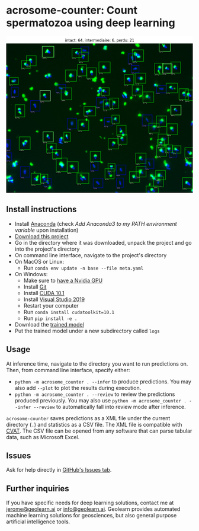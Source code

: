 # acrosome-counter: Count spermatozoa using deep learning

![](https://raw.githubusercontent.com/CloudyOverhead/acrosome-counter/main/example.png)


## Install instructions

- Install [Anaconda](https://www.anaconda.com/products/individual) (check *Add Anaconda3 to my PATH environment variable* upon installation)
- [Download this project](https://github.com/CloudyOverhead/acrosome-counter/releases)
- Go in the directory where it was downloaded, unpack the project and go into the project's directory
- On command line interface, navigate to the project's directory
- On MacOS or Linux:
  - Run `conda env update -n base --file meta.yaml`
- On Windows:
  - Make sure to [have a Nvidia GPU](https://www.windowscentral.com/how-determine-graphics-card-windows-10)
  - Install [Git](https://git-scm.com/downloads)
  - Install [CUDA 10.1](https://developer.nvidia.com/cuda-10.1-download-archive-base)
  - Install [Visual Studio 2019](https://visualstudio.microsoft.com/fr/downloads/)
  - Restart your computer
  - Run `conda install cudatoolkit=10.1`
  - Run `pip install -e .`
- Download the [trained model](https://drive.google.com/file/d/1loadwjn-4cIuj-E_2SJrmGA3MV1xxrE0/view?usp=sharing)
- Put the trained model under a new subdirectory called `logs`


## Usage

At inference time, navigate to the directory you want to run predictions on. Then, from command line interface, specify either:
- `python -m acrosome_counter . --infer` to produce predictions. You may also add `--plot` to plot the results during execution.
- `python -m acrosome_counter . --review` to review the predictions produced previously. You may also use `python -m acrosome_counter . --infer --review` to automatically fall into review mode after inference.

`acrosome-counter` saves predictions as a XML file under the current directory (`.`) and statistics as a CSV file. The XML file is compatible with [CVAT](https://github.com/openvinotoolkit/cvat). The CSV file can be opened from any software that can parse tabular data, such as Microsoft Excel.


## Issues

Ask for help directly in [GitHub's Issues tab](https://github.com/CloudyOverhead/acrosome-counter/issues).


## Further inquiries

If you have specific needs for deep learning solutions, contact me at <jerome@geolearn.ai> or <info@geolearn.ai>. Geolearn provides automated machine learning solutions for geosciences, but also general purpose artificial intelligence tools.
